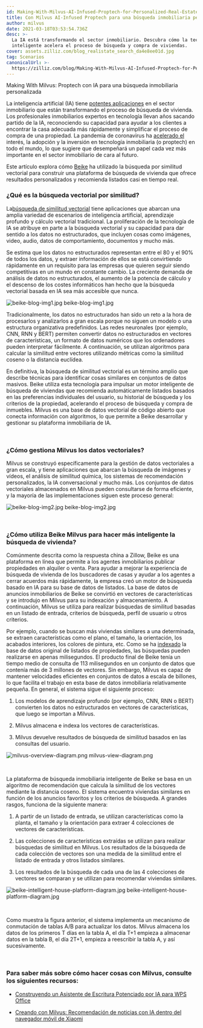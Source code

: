 ```yaml
---
id: Making-With-Milvus-AI-Infused-Proptech-for-Personalized-Real-Estate-Search.md
title: Con Milvus AI-Infused Proptech para una búsqueda inmobiliaria personalizada
author: milvus
date: 2021-03-18T03:53:54.736Z
desc: >-
  La IA está transformando el sector inmobiliario. Descubra cómo la tecnología
  inteligente acelera el proceso de búsqueda y compra de viviendas.
cover: assets.zilliz.com/blog_realistate_search_da4e8ee01d.jpg
tag: Scenarios
canonicalUrl: >-
  https://zilliz.com/blog/Making-With-Milvus-AI-Infused-Proptech-for-Personalized-Real-Estate-Search
---
```

<custom-h1>Making With Milvus: Proptech con IA para una búsqueda inmobiliaria personalizada</custom-h1><p>La inteligencia artificial (IA) tiene <a href="https://medium.com/unstructured-data-service/the-easiest-way-to-search-among-1-billion-image-vectors-d6faf72e361f#d62b">potentes aplicaciones</a> en el sector inmobiliario que están transformando el proceso de búsqueda de vivienda. Los profesionales inmobiliarios expertos en tecnología llevan años sacando partido de la IA, reconociendo su capacidad para ayudar a los clientes a encontrar la casa adecuada más rápidamente y simplificar el proceso de compra de una propiedad. La pandemia de coronavirus ha <a href="https://www.pwc.com/ca/en/industries/real-estate/emerging-trends-in-real-estate-2021/shifting-landscape-proptech.html">acelerado el</a> interés, la adopción y la inversión en tecnología inmobiliaria (o proptech) en todo el mundo, lo que sugiere que desempeñará un papel cada vez más importante en el sector inmobiliario de cara al futuro.</p>
<p>Este artículo explora cómo <a href="https://bj.ke.com/">Beike</a> ha utilizado la búsqueda por similitud vectorial para construir una plataforma de búsqueda de vivienda que ofrece resultados personalizados y recomienda listados casi en tiempo real.</p>
<h3 id="What-is-vector-similarity-search" class="common-anchor-header">¿Qué es la búsqueda vectorial por similitud?</h3><p>La<a href="https://medium.com/unstructured-data-service/vector-similarity-search-hides-in-plain-view-654f8152f8ab">búsqueda de similitud vectorial</a> tiene aplicaciones que abarcan una amplia variedad de escenarios de inteligencia artificial, aprendizaje profundo y cálculo vectorial tradicional. La proliferación de la tecnología de IA se atribuye en parte a la búsqueda vectorial y su capacidad para dar sentido a los datos no estructurados, que incluyen cosas como imágenes, video, audio, datos de comportamiento, documentos y mucho más.</p>
<p>Se estima que los datos no estructurados representan entre el 80 y el 90% de todos los datos, y extraer información de ellos se está convirtiendo rápidamente en un requisito para las empresas que quieren seguir siendo competitivas en un mundo en constante cambio. La creciente demanda de análisis de datos no estructurados, el aumento de la potencia de cálculo y el descenso de los costes informáticos han hecho que la búsqueda vectorial basada en IA sea más accesible que nunca.</p>
<p>
  
   <span class="img-wrapper"> <img translate="no" src="https://assets.zilliz.com/beike_blog_img1_2dc95cac08.jpg" alt="beike-blog-img1.jpg" class="doc-image" id="beike-blog-img1.jpg" />
   </span> <span class="img-wrapper"> <span>beike-blog-img1.jpg</span> </span></p>
<p>Tradicionalmente, los datos no estructurados han sido un reto a la hora de procesarlos y analizarlos a gran escala porque no siguen un modelo o una estructura organizativa predefinidos. Las redes neuronales (por ejemplo, CNN, RNN y BERT) permiten convertir datos no estructurados en vectores de características, un formato de datos numéricos que los ordenadores pueden interpretar fácilmente. A continuación, se utilizan algoritmos para calcular la similitud entre vectores utilizando métricas como la similitud coseno o la distancia euclídea.</p>
<p>En definitiva, la búsqueda de similitud vectorial es un término amplio que describe técnicas para identificar cosas similares en conjuntos de datos masivos. Beike utiliza esta tecnología para impulsar un motor inteligente de búsqueda de viviendas que recomienda automáticamente listados basados en las preferencias individuales del usuario, su historial de búsqueda y los criterios de la propiedad, acelerando el proceso de búsqueda y compra de inmuebles. Milvus es una base de datos vectorial de código abierto que conecta información con algoritmos, lo que permite a Beike desarrollar y gestionar su plataforma inmobiliaria de IA.</p>
<p><br/></p>
<h3 id="How-does-Milvus-manage-vector-data" class="common-anchor-header">¿Cómo gestiona Milvus los datos vectoriales?</h3><p>Milvus se construyó específicamente para la gestión de datos vectoriales a gran escala, y tiene aplicaciones que abarcan la búsqueda de imágenes y vídeos, el análisis de similitud química, los sistemas de recomendación personalizados, la IA conversacional y mucho más. Los conjuntos de datos vectoriales almacenados en Milvus pueden consultarse de forma eficiente, y la mayoría de las implementaciones siguen este proceso general:</p>
<p>
  
   <span class="img-wrapper"> <img translate="no" src="https://assets.zilliz.com/beike_blog_img2_d5abb58f95.jpg" alt="beike-blog-img2.jpg" class="doc-image" id="beike-blog-img2.jpg" />
   </span> <span class="img-wrapper"> <span>beike-blog-img2.jpg</span> </span></p>
<p><br/></p>
<h3 id="How-does-Beike-use-Milvus-to-make-house-hunting-smarter" class="common-anchor-header">¿Cómo utiliza Beike Milvus para hacer más inteligente la búsqueda de vivienda?</h3><p>Comúnmente descrita como la respuesta china a Zillow, Beike es una plataforma en línea que permite a los agentes inmobiliarios publicar propiedades en alquiler o venta. Para ayudar a mejorar la experiencia de búsqueda de vivienda de los buscadores de casas y ayudar a los agentes a cerrar acuerdos más rápidamente, la empresa creó un motor de búsqueda basado en IA para su base de datos de listados. La base de datos de anuncios inmobiliarios de Beike se convirtió en vectores de características y se introdujo en Milvus para su indexación y almacenamiento. A continuación, Milvus se utiliza para realizar búsquedas de similitud basadas en un listado de entrada, criterios de búsqueda, perfil de usuario u otros criterios.</p>
<p>Por ejemplo, cuando se buscan más viviendas similares a una determinada, se extraen características como el plano, el tamaño, la orientación, los acabados interiores, los colores de pintura, etc. Como se ha <a href="https://medium.com/unstructured-data-service/how-to-choose-an-index-in-milvus-4f3d15259212">indexado</a> la base de datos original de listados de propiedades, las búsquedas pueden realizarse en apenas milisegundos. El producto final de Beike tenía un tiempo medio de consulta de 113 milisegundos en un conjunto de datos que contenía más de 3 millones de vectores. Sin embargo, Milvus es capaz de mantener velocidades eficientes en conjuntos de datos a escala de billones, lo que facilita el trabajo en esta base de datos inmobiliaria relativamente pequeña. En general, el sistema sigue el siguiente proceso:</p>
<ol>
<li><p>Los modelos de aprendizaje profundo (por ejemplo, CNN, RNN o BERT) convierten los datos no estructurados en vectores de características, que luego se importan a Milvus.</p></li>
<li><p>Milvus almacena e indexa los vectores de características.</p></li>
<li><p>Milvus devuelve resultados de búsqueda de similitud basados en las consultas del usuario.</p></li>
</ol>
<p>
  
   <span class="img-wrapper"> <img translate="no" src="https://assets.zilliz.com/milvus_overview_diagram_d17cda0e47.png" alt="milvus-overview-diagram.png" class="doc-image" id="milvus-overview-diagram.png" />
   </span> <span class="img-wrapper"> <span>milvus-view-diagram.png</span> </span></p>
<p><br/></p>
<p>La plataforma de búsqueda inmobiliaria inteligente de Beike se basa en un algoritmo de recomendación que calcula la similitud de los vectores mediante la distancia coseno. El sistema encuentra viviendas similares en función de los anuncios favoritos y los criterios de búsqueda. A grandes rasgos, funciona de la siguiente manera:</p>
<ol>
<li><p>A partir de un listado de entrada, se utilizan características como la planta, el tamaño y la orientación para extraer 4 colecciones de vectores de características.</p></li>
<li><p>Las colecciones de características extraídas se utilizan para realizar búsquedas de similitud en Milvus. Los resultados de la búsqueda de cada colección de vectores son una medida de la similitud entre el listado de entrada y otros listados similares.</p></li>
<li><p>Los resultados de la búsqueda de cada una de las 4 colecciones de vectores se comparan y se utilizan para recomendar viviendas similares.</p></li>
</ol>
<p>
  
   <span class="img-wrapper"> <img translate="no" src="https://assets.zilliz.com/beike_intelligent_house_platform_diagram_6e278da118.jpg" alt="beike-intelligent-house-platform-diagram.jpg" class="doc-image" id="beike-intelligent-house-platform-diagram.jpg" />
   </span> <span class="img-wrapper"> <span>beike-intelligent-house-platform-diagram.jpg</span> </span></p>
<p><br/></p>
<p>Como muestra la figura anterior, el sistema implementa un mecanismo de conmutación de tablas A/B para actualizar los datos. Milvus almacena los datos de los primeros T días en la tabla A, el día T+1 empieza a almacenar datos en la tabla B, el día 2T+1, empieza a reescribir la tabla A, y así sucesivamente.</p>
<p><br/></p>
<h3 id="To-learn-more-about-making-things-with-Milvus-check-out-the-following-resources" class="common-anchor-header">Para saber más sobre cómo hacer cosas con Milvus, consulte los siguientes recursos:</h3><ul>
<li><p><a href="https://zilliz.com/blog/Building-an-AI-Powered-Writing-Assistant-with-WPS-Office">Construyendo un Asistente de Escritura Potenciado por IA para WPS Office</a></p></li>
<li><p><a href="https://zilliz.com/blog/Making-with-Milvus-AI-Powered-News-Recommendation-Inside-Xiaomi-Mobile-Browser">Creando con Milvus: Recomendación de noticias con IA dentro del navegador móvil de Xiaomi</a></p></li>
</ul>
